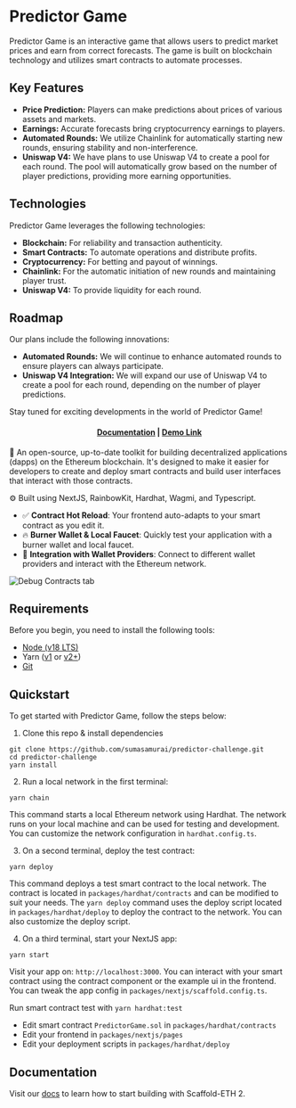 # Predictor Game

Predictor Game is an interactive game that allows users to predict market prices and earn from correct forecasts. The game is built on blockchain technology and utilizes smart contracts to automate processes.

## Key Features

- **Price Prediction:** Players can make predictions about prices of various assets and markets.
- **Earnings:** Accurate forecasts bring cryptocurrency earnings to players.
- **Automated Rounds:** We utilize Chainlink for automatically starting new rounds, ensuring stability and non-interference.
- **Uniswap V4:** We have plans to use Uniswap V4 to create a pool for each round. The pool will automatically grow based on the number of player predictions, providing more earning opportunities.

## Technologies

Predictor Game leverages the following technologies:

- **Blockchain:** For reliability and transaction authenticity.
- **Smart Contracts:** To automate operations and distribute profits.
- **Cryptocurrency:** For betting and payout of winnings.
- **Chainlink:** For the automatic initiation of new rounds and maintaining player trust.
- **Uniswap V4:** To provide liquidity for each round.

## Roadmap

Our plans include the following innovations:

- **Automated Rounds:** We will continue to enhance automated rounds to ensure players can always participate.
- **Uniswap V4 Integration:** We will expand our use of Uniswap V4 to create a pool for each round, depending on the number of player predictions.

Stay tuned for exciting developments in the world of Predictor Game!

<h4 align="center">
  <a href="https://docs.scaffoldeth.io">Documentation</a> |
  <a href="https://predictor-challenge.vercel.app">Demo Link</a>
</h4>

🧪 An open-source, up-to-date toolkit for building decentralized applications (dapps) on the Ethereum blockchain. It's designed to make it easier for developers to create and deploy smart contracts and build user interfaces that interact with those contracts.

⚙️ Built using NextJS, RainbowKit, Hardhat, Wagmi, and Typescript.

- ✅ **Contract Hot Reload**: Your frontend auto-adapts to your smart contract as you edit it.
- 🔥 **Burner Wallet & Local Faucet**: Quickly test your application with a burner wallet and local faucet.
- 🔐 **Integration with Wallet Providers**: Connect to different wallet providers and interact with the Ethereum network.

![Debug Contracts tab](https://github.com/sumasamurai/predictor-challenge/packages/nextjs/public/assets/screenshot.png)

## Requirements

Before you begin, you need to install the following tools:

- [Node (v18 LTS)](https://nodejs.org/en/download/)
- Yarn ([v1](https://classic.yarnpkg.com/en/docs/install/) or [v2+](https://yarnpkg.com/getting-started/install))
- [Git](https://git-scm.com/downloads)

## Quickstart

To get started with Predictor Game, follow the steps below:

1. Clone this repo & install dependencies

```
git clone https://github.com/sumasamurai/predictor-challenge.git
cd predictor-challenge
yarn install
```

2. Run a local network in the first terminal:

```
yarn chain
```

This command starts a local Ethereum network using Hardhat. The network runs on your local machine and can be used for testing and development. You can customize the network configuration in `hardhat.config.ts`.

3. On a second terminal, deploy the test contract:

```
yarn deploy
```

This command deploys a test smart contract to the local network. The contract is located in `packages/hardhat/contracts` and can be modified to suit your needs. The `yarn deploy` command uses the deploy script located in `packages/hardhat/deploy` to deploy the contract to the network. You can also customize the deploy script.

4. On a third terminal, start your NextJS app:

```
yarn start
```

Visit your app on: `http://localhost:3000`. You can interact with your smart contract using the contract component or the example ui in the frontend. You can tweak the app config in `packages/nextjs/scaffold.config.ts`.

Run smart contract test with `yarn hardhat:test`

- Edit smart contract `PredictorGame.sol` in `packages/hardhat/contracts`
- Edit your frontend in `packages/nextjs/pages`
- Edit your deployment scripts in `packages/hardhat/deploy`

## Documentation

Visit our [docs](https://docs.scaffoldeth.io) to learn how to start building with Scaffold-ETH 2.



